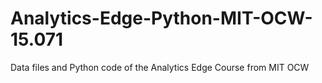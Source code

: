 # Analytics-Edge-Python-MIT-OCW-15.071
Data files and Python code of the Analytics Edge Course from MIT OCW
